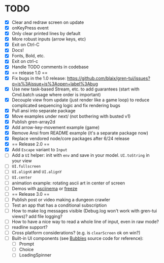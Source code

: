 # TODO
 
* [X] Clear and redraw screen on update
* [X] onKeyPress event
* [X] Only clear printed lines by default
* [X] More robust inputs (arrow keys, etc)
* [X] Exit on Ctrl-C
* [X] Docs!
* [X] Fonts, Bold, etc.
* [X] Exit on ctrl-c
* [X] Handle TODO comments in codebase
* [X] == release 1.0 ==
* [X] Fix bugs in the 1.0 release: https://github.com/blaix/gren-tui/issues?q=is%3Aissue+is%3Aopen+label%3Abug
* [X] Use new task-based Stream, etc. to add guarantees (start with Cmd.batch usage where order is important)
* [X] Decouple view from update (just render like a game loop) to reduce complicated sequencing logic and fix rendering bugs
* [X] Pull ansi into separate package
* [X] Move examples under next/ (not bothering with busted v1)
* [X] Publish gren-array2d
* [X] Add arrow-key-movement example (game)
* [X] Remove Ansi from README example (it's a separate package now)
* [X] Replace vendored node/core packages after 6/24 release
* [X] == Release 2.0 ==
* [X] Add `Escape` variant to `Input`
* [ ] Add a `UI` helper: init with `env` and save in your model. `UI.toString` in your view
* [ ] `UI.fullscreen`
* [ ] `UI.alignX` and `UI.alignY`
* [ ] `UI.center`
* [ ] animation example: rotating ascii art in center of screen
* [ ] Demos with [asciinema][2] or [freeze][3]
* [ ] == Release 3.0 ==
* [ ] Publish post or video making a dungeon crawler
* [ ] Test an app that has a conditional subscription
* [ ] How to make log messages visible (Debug.log won't work with gren-tui views)? add file logging?
* [ ] How to have a nice way to read a whole line of input, even in raw mode?
* [ ] readline support?
* [ ] Cross platform considerations? (e.g. is `clearScreen` ok on win?)
* [ ] Built-in UI components (see [Bubbles][1] source code for reference):
    * [ ] Prompt
    * [ ] Choice
    * [ ] LoadingSpinner

[1]: https://github.com/charmbracelet/bubbles
[2]: https://docs.asciinema.org/getting-started/
[3]: https://github.com/charmbracelet/freeze
